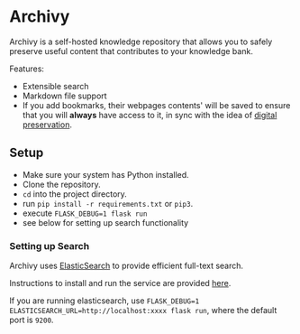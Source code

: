 # Archivy

Archivy is a self-hosted knowledge repository that allows you to safely preserve useful content that contributes to your knowledge bank.

Features:

- Extensible search
- Markdown file support
- If you add bookmarks, their webpages contents' will be saved to ensure that you will **always** have access to it, in sync with the idea of [digital preservation](https://jeffhuang.com/designed_to_last/).


## Setup

- Make sure your system has Python installed.
- Clone the repository.
- `cd` into the project directory.
- run `pip install -r requirements.txt` or `pip3`.
- execute `FLASK_DEBUG=1 flask run`
- see below for setting up search functionality

### Setting up Search

Archivy uses [ElasticSearch](https://www.elastic.co) to provide efficient full-text search.

Instructions to install and run the service are provided [here](https://www.elastic.co/guide/en/elasticsearch/reference/current/install-elasticsearch.html).

If you are running elasticsearch, use `FLASK_DEBUG=1 ELASTICSEARCH_URL=http://localhost:xxxx flask run`, where the default port is `9200`.
